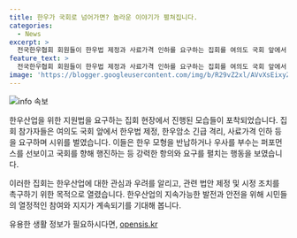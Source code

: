 ```yaml
---
title: 한우가 국회로 넘어가면? 놀라운 이야기가 펼쳐집니다.
categories:
  - News
excerpt: >
  전국한우협회 회원들이 한우법 제정과 사료가격 인하를 요구하는 집회를 여의도 국회 앞에서 열었다. 참가자들은 한우 모형을 반납하고 우사를 부수는 퍼포먼스를 선보였으며, 국회를 향해 행진하며 경찰 바리케이드 앞에서 항의했다.
feature_text: >
  전국한우협회 회원들이 한우법 제정과 사료가격 인하를 요구하는 집회를 여의도 국회 앞에서 열었다. 참가자들은 한우 모형을 반납하고 우사를 부수는 퍼포먼스를 선보였으며, 국회를 향해 행진하며 경찰 바리케이드 앞에서 항의했다.
image: 'https://blogger.googleusercontent.com/img/b/R29vZ2xl/AVvXsEixyZcFfHzMRdzZMjFBmAUKJYCLCGyLL1o632UiGVXcaFdKo_bkvkuCioo0uUKlGfBVcT3P84aROyZIXSBEx3Aw5nCQ3pTgDom1WDC4m8eifvWiAmWEEVb4x6G_l8C0QH225ldMjyaFvpxGEBGNO37VmDTDMHGhJPq73UglMfDca1-0aw/s1600/blogspot.png'
---
```


<p><img src="https://blogger.googleusercontent.com/img/b/R29vZ2xl/AVvXsEixyZcFfHzMRdzZMjFBmAUKJYCLCGyLL1o632UiGVXcaFdKo_bkvkuCioo0uUKlGfBVcT3P84aROyZIXSBEx3Aw5nCQ3pTgDom1WDC4m8eifvWiAmWEEVb4x6G_l8C0QH225ldMjyaFvpxGEBGNO37VmDTDMHGhJPq73UglMfDca1-0aw/s1600/blogspot.png" alt="info 속보" /></p>

<p>한우산업을 위한 지원법을 요구하는 집회 현장에서 진행된 모습들이 포착되었습니다. 집회 참가자들은 여의도 국회 앞에서 한우법 제정, 한우암소 긴급 격리, 사료가격 인하 등을 요구하며 시위를 벌였습니다. 이들은 한우 모형을 반납하거나 우사를 부수는 퍼포먼스를 선보이고 국회를 향해 행진하는 등 강력한 항의와 요구를 펼치는 행동을 보였습니다.</p>

<p>이러한 집회는 한우산업에 대한 관심과 우려를 알리고, 관련 법안 제정 및 시정 조치를 촉구하기 위한 목적으로 열렸습니다. 한우산업의 지속가능한 발전과 안전을 위해 시민들의 열정적인 참여와 지지가 계속되기를 기대해 봅니다.</p>
유용한 생활 정보가 필요하시다면, <a href="https://opensis.kr" rel="dofollow">opensis.kr</a>


